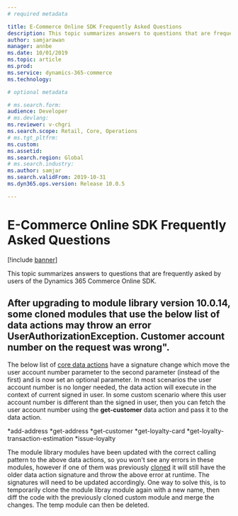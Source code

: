 ```yaml
---
# required metadata

title: E-Commerce Online SDK Frequently Asked Questions
description: This topic summarizes answers to questions that are frequently asked by users of the Dynamics 365 Commerce Online SDK.
author: samjarawan
manager: annbe
ms.date: 10/01/2019
ms.topic: article
ms.prod: 
ms.service: dynamics-365-commerce
ms.technology: 

# optional metadata

# ms.search.form: 
audience: Developer
# ms.devlang: 
ms.reviewer: v-chgri
ms.search.scope: Retail, Core, Operations
# ms.tgt_pltfrm: 
ms.custom: 
ms.assetid: 
ms.search.region: Global
# ms.search.industry: 
ms.author: samjar
ms.search.validFrom: 2019-10-31
ms.dyn365.ops.version: Release 10.0.5

---
```

# E-Commerce Online SDK Frequently Asked Questions

[!include [banner](../includes/banner.md)]

This topic summarizes answers to questions that are frequently asked by users of the Dynamics 365 Commerce Online SDK.

## After upgrading to module library version 10.0.14, some cloned modules that use the below list of data actions may throw an error **UserAuthorizationException. Customer account number on the request was wrong"**. 

The below list of [core data actions](core-data-actions.md) have a signature change which move the user account number parameter to the second parameter (instead of the first) and is now set an optional parameter.  In most scenarios the user account number is no longer needed, the data action will execute in the context of current signed in user. In some custom scenario where this user account number is different than the signed in user, then you can fetch the user account number using the **get-customer** data action and pass it to the data action.
 
*add-address
*get-address
*get-customer
*get-loyalty-card
*get-loyalty-transaction-estimation
*issue-loyalty

The module library modules have been updated with the correct calling pattern to the above data actions, so you won't see any errors in these modules, however if one of them was previously [cloned](clone-starter-module) it will still have the older data action signature and throw the above error at runtime.  The signatures will need to be updated accordingly. One way to solve this, is to temporarily clone the module libray module again with a new name, then diff the code with the previously cloned custom module and merge the changes. The temp module can then be deleted.
